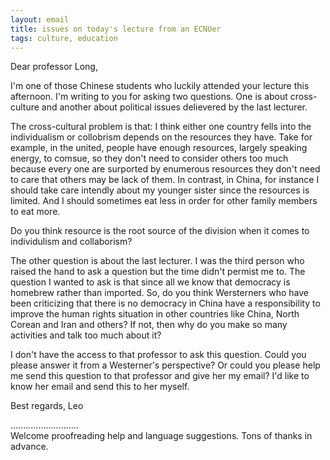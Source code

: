 ```yaml
---
layout: email
title: issues on today's lecture from an ECNUer
tags: culture, education
---
```


Dear professor Long,

I'm one of those Chinese students who luckily attended your lecture this
afternoon. I'm writing to you for asking two questions. One is about
cross-culture and another about political issues delievered by the last
lecturer. 

The cross-cultural problem is that: I think either one country fells into the
individualism or collobrism depends on the resources they have. Take for
example, in the united, people have enough resources, largely speaking energy,
to comsue, so they don't need to consider others too much because every one are
surported by enumerous resources they don't need to care that others may be lack
of them. In contrast, in China, for instance I should take care intendly about
my younger sister since the resources is limited. And I should sometimes eat
less in order for other family members to eat more. 

Do you think resource is the root source of the division when it comes to
individulism and collaborism?

The other question is about the last lecturer. I was the third person who
raised the hand to ask a question but the time didn't permist me to. The
question I wanted to ask is that since all we know that democracy is homebrew
rather than imported. So, do you think Wersterners who have been criticizing
that there is no democracy in China have a responsibility to improve the human
rights situation in other countries like China, North Corean and Iran and
others? If not, then why do you make so many activities and talk too much about
it? 

I don't have the access to that professor to ask this question. Could you
please answer it from a Westerner's perspective? Or could you please help me
send this question to that professor and give her my email? I'd like to know
her email and send this to her myself. 

Best regards,
Leo

...........................     
Welcome proofreading help and language suggestions. Tons of thanks in advance.

